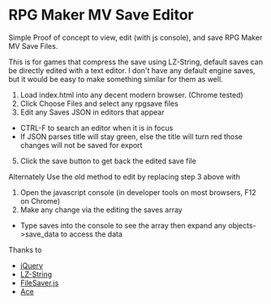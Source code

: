 # RPG Maker MV Save Editor
Simple Proof of concept to view, edit (with js console), and save RPG Maker MV Save Files.

This is for games that compress the save using LZ-String, default saves can be directly edited with a text editor. I don't have any default engine saves, but it would be easy to make something similar for them as well.

1. Load index.html into any decent modern browser. (Chrome tested)
2. Click Choose Files and select any rpgsave files
3. Edit any Saves JSON in editors that appear
  * CTRL-F to search an editor when it is in focus
  * If JSON parses title will stay green, else the title will turn red those changes will not be saved for export
5. Click the save button to get back the edited save file

Alternately Use the old method to edit by replacing step 3 above with

1. Open the javascript console (in developer tools on most browsers, F12 on Chrome)
2. Make any change via the editing the saves array
  * Type saves into the console to see the array then expand any objects->save_data to access the data

Thanks to
* [jQuery](https://jquery.com/)
* [LZ-String](https://github.com/pieroxy/lz-string)
* [FileSaver.js](https://github.com/eligrey/FileSaver.js/)
* [Ace](https://ace.c9.io/)
